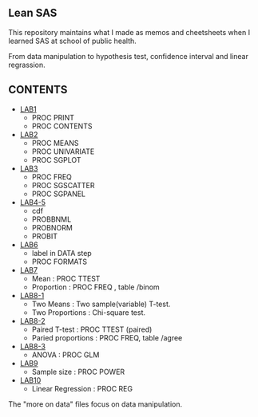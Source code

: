 Lean SAS
--------

This repository maintains what I made as memos and cheetsheets when I learned SAS at school of public health.


From data manipulation to hypothesis test, confidence interval and linear regrassion.

CONTENTS
--------

* [LAB1](LAB1_SAS_DATA+PROC(PRINT_CONTENTS)_LIBNAME.md)
  + PROC PRINT
  + PROC CONTENTS
* [LAB2](LAB2_SAS_PROC(MEANS_UNIVARIATE_SGPLOT).md)
  + PROC MEANS
  + PROC UNIVARIATE
  + PROC SGPLOT
* [LAB3](LAB3_SAS_PROC(FREQ_SGSCATTER_SGPANEL).md)
  + PROC FREQ
  + PROC SGSCATTER
  + PROC SGPANEL
* [LAB4-5](LAB4_5_SAS_PROC(PROBBNML_PROBNORM_PROBIT).md)
  + cdf
  + PROBBNML
  + PROBNORM
  + PROBIT
* [LAB6](LAB6_SAS_DATA(LABEL)+PROC(FORMATS).md)
  + label in DATA step
  + PROC FORMATS
* [LAB7](LAB7_SAS_OneVariable(ParameterInference).md)
  + Mean : PROC TTEST
  + Proportion : PROC FREQ , table /binom
* [LAB8-1](LAB8-1_SAS_TwoIndependetVariables(ParameterInference).md)
  + Two Means : Two sample(variable) T-test. 
  + Two Proportions : Chi-square test.
* [LAB8-2](LAB8-2_SAS_TwoPairedVariables(ParameterInferecne).md)
  + Paired T-test : PROC TTEST (paired)
  + Paried proportions : PROC FREQ, table /agree
* [LAB8-3](LAB8-3_SAS_ANOVA.md)
  + ANOVA : PROC GLM
* [LAB9](LAB9_SAS_SampleSize.md)
  + Sample size : PROC POWER
* [LAB10](LAB10_SAS_LinearRegression.md)
  + Linear Regression : PROC REG


The "more on data" files focus on data manipulation.

